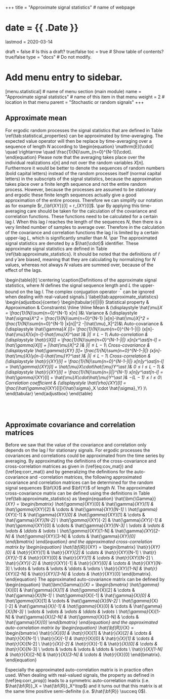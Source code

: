 +++
title = "Approximate signal statistics"         # name of webpage

# date = {{ .Date }}
lastmod = 2020-03-14

draft = false  # Is this a draft? true/false
toc = true  # Show table of contents? true/false
type = "docs"  # Do not modify.

# Add menu entry to sidebar.
[menu.statistical]                       # name of menu section (main module)
  name = "Approximate signal statistics"        # name of this item in that menu
  weight = 2                           # location in that menu
  parent = "Stochastic or random signals"
+++

## Approximate mean
For ergodic random processes the signal statistics that are defined in Table \ref{tab:statistical_properties} can be approximated by time-averaging. The expected value operator will then be replace by time-averaging over a sequence of length $N$ according to
\begin{equation}
    \mathrm{E}[\cdot] \quad \rightarrow \quad \frac{1}{N}\sum_{n=0}^{N-1}[\cdot].
\end{equation}
Please note that the averaging takes place over the individual realizations $x[n]$ and not over the random variables $X[n]$. Furthermore it would be better to denote the sequences of random numbers (bold capital letters) instead of the random processes itself (normal capital letters) in the subscripts of the signal statistics, because the approximation takes place over a finite length sequence and not the entire random process. However, because the processes are assumed to be stationary and ergodic these finite length sequences actually give a good approximation of the entire process. Therefore we can simplify our notation as for example $r_{\bf{XY}}[l] = r_{XY}[l]$.
\par
By applying this time-averaging care should be taken for the calculation of the covariance and correlation functions. These functions need to be calculated for a certain lag $l$. When this lag $l$ reaches the length of the sequences $N$, then there is a very limited number of samples to average over. Therefore in the calculation of the covariance and correlation functions the lag $l$ is limited by a certain upper-lag $L$, which is significantly smaller than $N$.
\par
The approximated signal statistics are denoted by a $\hat{\cdot}$ identifier. These approximate signal statistics are defined in Table \ref{tab:approximate_statistics}. It should be noted that the definitions of $\hat{r}$ and $\hat{\gamma}$ are biased, meaning that they are calculating by normalizing for $N$ values, whereas not always $N$ values are summed over, because of the effect of the lags.

\begin{table}[t]
    \centering
    \caption{Definitions of the approximate signal statistics, where $N$ defines the signal sequence length and $L$ the upper-bound on the lag $l$. The complex conjugation operator $\cdot^\ast$ can be ignored when dealing with real-valued signals.}
    \label{tab:approximate_statistics}
    \begin{adjustbox}{center}
    \begin{tabular}{l||l|l}
        Statistical property    & Approximation & Constraints\\ \hline \hline
        Mean                    & \(\displaystyle \hat{\mu}_X = \frac{1}{N}\sum_{n=0}^{N-1} x[n] \)&\\
        Variance                & \(\displaystyle \hat{\sigma}_X^2 = \frac{1}{N}\sum_{n=0}^{N-1} |x[n]-\hat{\mu}_X|^2 = \frac{1}{N}\sum_{n=0}^{N-1} |x[n]|^2 -|\hat{\mu}_X|^2\)&\\
        Auto-covariance         & \(\displaystyle \hat{\gamma}_X [l]= \frac{1}{N}\sum_{n=0}^{N-1-|l|} (x[n]-\hat{\mu}_X)(x[n-l]-\hat{\mu}_X)^\ast \)& $|l|\leq L-1$\\
        Auto-correlation        & \(\displaystyle \hat{r}_X[l] = \frac{1}{N}\sum_{n=0}^{N-1-|l|} x[n]x^\ast[n-l] = \hat{\gamma}_X[l] + |\hat{\mu}_X|^2 \)& $|l|\leq L-1$\\
        Cross-covariance        & \(\displaystyle \hat{\gamma}_{XY} [l]= \frac{1}{N}\sum_{n=0}^{N-1-|l|} (x[n]-\hat{\mu}_X)(y[n-l]-\hat{\mu}_Y)^\ast \)& $|l|\leq L-1$\\
        Cross-correlation       & \(\displaystyle \hat{r}_{XY}[l] = \frac{1}{N}\sum_{n=0}^{N-1-|l|} x[n]y^\ast[n-l] = \hat{\gamma}_{XY}[l] + \hat{\mu}_X\cdot\hat{\mu}_Y^\ast \)& $0\leq l\leq L-1$\\
                                & \(\displaystyle \hat{r}_{XY}[l] = \frac{1}{N}\sum_{n=|l|}^{N-1} x[n]y^\ast[n-l] = \hat{\gamma}_{XY}[l] + \hat{\mu}_X\cdot\hat{\mu}_Y^\ast \)& $-(L-1)\leq l\leq 0$\\
        Correlation coefficient & \(\displaystyle \hat{\rho}_{XY}[l] = \frac{\hat{\gamma}_{XY}[l]}{\hat{\sigma}_X \cdot \hat{\sigma}_Y} \)\\
    \end{tabular}
\end{adjustbox}
\end{table}

<br></br>
## Approximate covariance and correlation matrices
Before we saw that the value of the covariance and correlation only depends on the lag $l$ for stationary signals. For ergodic processes the covariances and correlations could be approximated from the time series by averaging. By approximating the definitions of the cross-covariance and cross-correlation matrices as given in (\ref{eq:cov_mat}) and (\ref{eq:corr_mat}) and by generalizing the definitions for the auto-covariance and -correlation matrices, the following approximated covariance and correlation matrices can be determined for the random signal sequences $\bf{X}$ and $\bf{Y}$ of length $N$. The approximated cross-covariance matrix can be defined using the definitions in Table \ref{tab:approximate_statistics} as
\begin{equation}
    \hat{\bm{\Gamma}}_{XY} =
    \begin{bmatrix}
        \hat{\gamma}_{XY}[0]   &   \hat{\gamma}_{XY}[1]     &   \hat{\gamma}_{XY}[2]    &   \cdots  & \hat{\gamma}_{XY}[N-1] \\
        \hat{\gamma}_{XY}[-1]  &   \hat{\gamma}_{XY}[0]     &   \hat{\gamma}_{XY}[1]    &   \cdots  & \hat{\gamma}_{XY}[N-2] \\
        \hat{\gamma}_{XY}[-2]  &   \hat{\gamma}_{XY}[-1]    &   \hat{\gamma}_{XY}[0]    &   \cdots  & \hat{\gamma}_{XY}[N-3] \\
        \vdots                 &   \vdots                   &   \vdots                  &   \ddots  & \vdots \\
        \hat{\gamma}_{XY}[1-N] &   \hat{\gamma}_{XY}[2-N]   &   \hat{\gamma}_{XY}[3-N]  &   \cdots  & \hat{\gamma}_{XY}[0]
    \end{bmatrix}
\end{equation}
and the approximated cross-correlation matrix by
\begin{equation}
    \hat{\bf{R}}_{XY} =
    \begin{bmatrix}
        \hat{r}_{XY}[0]   &   \hat{r}_{XY}[1]     &   \hat{r}_{XY}[2]    &   \cdots  & \hat{r}_{XY}[N-1] \\
        \hat{r}_{XY}[-1]  &   \hat{r}_{XY}[0]     &   \hat{r}_{XY}[1]    &   \cdots  & \hat{r}_{XY}[N-2] \\
        \hat{r}_{XY}[-2]  &   \hat{r}_{XY}[-1]    &   \hat{r}_{XY}[0]    &   \cdots  & \hat{r}_{XY}[N-3] \\
        \vdots            &   \vdots              &   \vdots             &   \ddots  & \vdots \\
        \hat{r}_{XY}[1-N] &   \hat{r}_{XY}[2-N]   &   \hat{r}_{XY}[3-N]  &   \cdots  & \hat{r}_{XY}[0]
    \end{bmatrix}.
\end{equation}
The approximated auto-covariance matrix can be defined by
\begin{equation}
    \hat{\bm{\Gamma}}_{X} =
    \begin{bmatrix}
        \hat{\gamma}_{X}[0]   &   \hat{\gamma}_{X}[1]     &   \hat{\gamma}_{X}[2]    &   \cdots  & \hat{\gamma}_{X}[N-1] \\
        \hat{\gamma}_{X}[-1]  &   \hat{\gamma}_{X}[0]     &   \hat{\gamma}_{X}[1]    &   \cdots  & \hat{\gamma}_{X}[N-2] \\
        \hat{\gamma}_{X}[-2]  &   \hat{\gamma}_{X}[-1]    &   \hat{\gamma}_{X}[0]    &   \cdots  & \hat{\gamma}_{X}[N-3] \\
        \vdots                &   \vdots                  &   \vdots                 &   \ddots  & \vdots \\
        \hat{\gamma}_{X}[1-N] &   \hat{\gamma}_{X}[2-N]   &   \hat{\gamma}_{X}[3-N]  &   \cdots  & \hat{\gamma}_{X}[0]
    \end{bmatrix}
\end{equation}
and the approximated auto-correlation matrix by
\begin{equation}
    \hat{\bf{R}}_{X} =
    \begin{bmatrix}
        \hat{r}_{X}[0]   &   \hat{r}_{X}[1]     &   \hat{r}_{X}[2]    &   \cdots  & \hat{r}_{X}[N-1] \\
        \hat{r}_{X}[-1]  &   \hat{r}_{X}[0]     &   \hat{r}_{X}[1]    &   \cdots  & \hat{r}_{X}[N-2] \\
        \hat{r}_{X}[-2]  &   \hat{r}_{X}[-1]    &   \hat{r}_{X}[0]    &   \cdots  & \hat{r}_{X}[N-3] \\
        \vdots           &   \vdots             &   \vdots            &   \ddots  & \vdots \\
        \hat{r}_{X}[1-N] &   \hat{r}_{X}[2-N]   &   \hat{r}_{X}[3-N]  &   \cdots  & \hat{r}_{X}[0]
    \end{bmatrix}.
\end{equation}

Especially the approximated auto-correlation matrix is in practice often used. When dealing with real-valued signals, the property as defined in (\ref{eq:corr_prop}) leads to a symmetric auto-correlation matrix (i.e. $\hat{\bf{R}}_X = \hat{\bf{R}}_X^\top$) and it turns out that this matrix is at the same time positive semi-definite (i.e. $\hat{\bf{R}} \succeq 0$).
